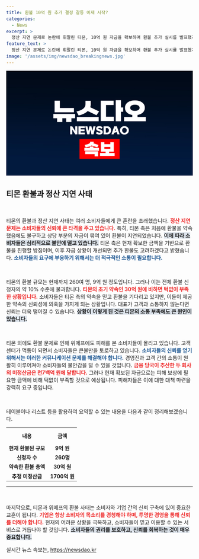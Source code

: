 ```yaml
---
title: 환불 10억 원 추가 결정 갈등 이제 시작?
categories:
  - News
excerpt: >
  정산 지연 문제로 논란에 휘말린 티몬, 10억 원 자금을 확보하며 환불 추가 실시를 발표했지만 소비자 반발은 계속되고 있습니다. 과연 진정한 해결책이 될 수 있을까요?
feature_text: >
  정산 지연 문제로 논란에 휘말린 티몬, 10억 원 자금을 확보하며 환불 추가 실시를 발표했지만 소비자 반발은 계속되고 있습니다. 과연 진정한 해결책이 될 수 있을까요?
image: '/assets/img/newsdao_breakingnews.jpg'
---
```


<p><img src="/assets/img/newsdao_breakingnews.jpg" alt="flaretime 속보" /></p>

<h2 data-ke-size="size26">티몬 환불과 정산 지연 사태</h2>

<p data-ke-size="size16">&nbsp;</p>

<p>티몬의 환불과 정산 지연 사태는 여러 소비자들에게 큰 혼란을 초래했습니다. <b><span style="color: #ee2323;">정산 지연 문제는 소비자들의 신뢰에 큰 타격을 주고 있습니다.</span></b> 특히, 티몬 측은 처음에 환불을 약속했음에도 불구하고 상당 부분의 자금이 묶여 있어 환불이 지연되었습니다. <b><span style="background-color: #21538527;">이에 따라 소비자들은 심리적으로 불안에 떨고 있습니다.</span></b> 티몬 측은 현재 확보한 금액을 기반으로 환불을 진행할 방침이며, 이후 자금 상황이 개선되면 추가 환불도 고려하겠다고 밝혔습니다. <b><span style="color: #1a5490;">소비자들의 요구에 부응하기 위해서는 더 적극적인 소통이 필요합니다.</span></b> </p>

<p data-ke-size="size16">&nbsp;</p>

<p>티몬의 환불 규모는 현재까지 260여 명, 9억 원 정도입니다. 그러나 이는 전체 환불 신청자의 약 10% 수준에 불과합니다. <b><span style="color: #ee2323;">티몬의 초기 약속인 30억 원에 비하면 턱없이 부족한 상황입니다.</span></b> 소비자들은 티몬 측의 약속을 믿고 환불을 기다리고 있지만, 이들이 제공한 약속의 신뢰성에 의혹을 가지게 되는 상황입니다. 대표가 고객과 소통하지 않는다면 신뢰는 더욱 떨어질 수 있습니다. <b><span style="background-color: #21538527;">상황이 이렇게 된 것은 티몬의 소통 부족에도 큰 원인이 있습니다.</span></b> </p>

<p data-ke-size="size16">&nbsp;</p>

<p>티몬 외에도 환불 문제로 인해 위메프에도 피해를 본 소비자들이 몰리고 있습니다. 고객센터가 먹통이 되면서 소비자들은 큰불만을 토로하고 있습니다. <b><span style="color: #1a5490;">소비자들의 신뢰를 얻기 위해서는 이러한 커뮤니케이션 문제를 해결해야 합니다.</span></b> 경영진과 고객 간의 소통이 원활히 이루어져야 소비자들의 불안감을 덜 수 있을 것입니다. <b><span style="color: #ee2323;">금융 당국이 추산한 두 회사의 미정산금은 천7백억 원에 달합니다.</span></b> 그러나 현재 확보된 자금으로는 피해 보상에 필요한 금액에 비해 턱없이 부족할 것으로 예상됩니다. 피해자들은 이에 대한 대책 마련을 강력히 요구 중입니다.</p>

<p data-ke-size="size16">&nbsp;</p>

<p>테이블이나 리스트 등을 활용하여 요약할 수 있는 내용을 다음과 같이 정리해보겠습니다.</p>

<table style="width: 100%; border-collapse: collapse;">
  <tr>
    <th style="text-align: center; height: 35px;"><b>내용</b></th>
    <th style="text-align: center; height: 35px;"><b>금액</b></th>
  </tr>
  <tr>
    <td style="text-align: center; height: 17px;"><b>현재 환불된 규모</b></td>
    <td style="text-align: center; height: 17px;"><b>9억 원</b></td>
  </tr>
  <tr>
    <td style="text-align: center; height: 17px;"><b>신청자 수</b></td>
    <td style="text-align: center; height: 17px;"><b>260명</b></td>
  </tr>
  <tr>
    <td style="text-align: center; height: 17px;"><b>약속한 환불 총액</b></td>
    <td style="text-align: center; height: 17px;"><b>30억 원</b></td>
  </tr>
  <tr>
    <td style="text-align: center; height: 17px;"><b>추정 미정산금</b></td>
    <td style="text-align: center; height: 17px;"><b>1700억 원</b></td>
  </tr>
</table>

<hr/>

<p data-ke-size="size16">&nbsp;</p>

<p>마지막으로, 티몬과 위메프의 환불 사태는 소비자와 기업 간의 신뢰 구축에 있어 중요한 교훈이 됩니다. <b><span style="color: #ee2323;">기업은 항상 소비자의 목소리를 경청해야 하며, 투명한 경영을 통해 신뢰를 더해야 합니다.</span></b> 현재의 어려운 상황을 극복하고, 소비자들이 믿고 이용할 수 있는 서비스로 거듭나야 할 것입니다. <b><span style="background-color: #21538527;">소비자들의 권리를 보호하고, 신뢰를 회복하는 것이 매우 중요합니다.</span></b></p>
실시간 뉴스 속보는, <a href="https://newsdao.kr" rel="dofollow">https://newsdao.kr</a>


